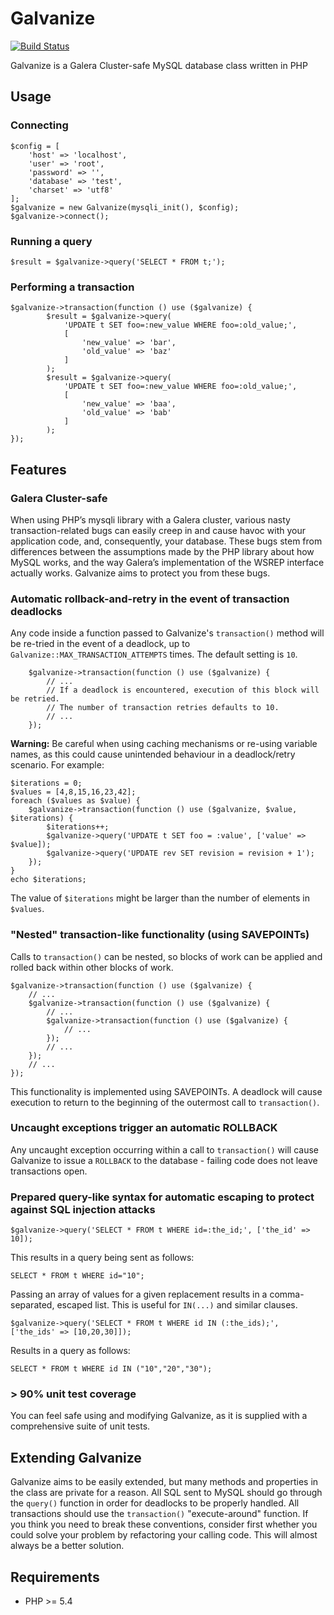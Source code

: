 Galvanize
=========

[![Build Status](https://travis-ci.org/ghostal/galvanize.svg)](https://travis-ci.org/ghostal/galvanize)

Galvanize is a Galera Cluster-safe MySQL database class written in PHP

Usage
-----

### Connecting

	$config = [
		'host' => 'localhost',
		'user' => 'root',
		'password' => '',
		'database' => 'test',
		'charset' => 'utf8'
	];
	$galvanize = new Galvanize(mysqli_init(), $config);
	$galvanize->connect();

### Running a query

	$result = $galvanize->query('SELECT * FROM t;');

### Performing a transaction

	$galvanize->transaction(function () use ($galvanize) {
			$result = $galvanize->query(
				'UPDATE t SET foo=:new_value WHERE foo=:old_value;',
				[
					'new_value' => 'bar',
					'old_value' => 'baz'
				]
			);
			$result = $galvanize->query(
				'UPDATE t SET foo=:new_value WHERE foo=:old_value;',
				[
					'new_value' => 'baa',
					'old_value' => 'bab'
				]
			);
	});

Features
--------

### Galera Cluster-safe
When using PHP’s mysqli library with a Galera cluster, various nasty transaction-related bugs can easily creep in and cause havoc with your application code, and, consequently, your database. These bugs stem from differences between the assumptions made by the PHP library about how MySQL works, and the way Galera’s implementation of the WSREP interface actually works. Galvanize aims to protect you from these bugs.

### Automatic rollback-and-retry in the event of transaction deadlocks
Any code inside a function passed to Galvanize's `transaction()` method will be re-tried in the event of a deadlock, up to `Galvanize::MAX_TRANSACTION_ATTEMPTS` times. The default setting is `10`.

		$galvanize->transaction(function () use ($galvanize) {
			// ...
			// If a deadlock is encountered, execution of this block will be retried.
			// The number of transaction retries defaults to 10.
			// ...
		});

**Warning:** Be careful when using caching mechanisms or re-using variable names, as this could cause unintended behaviour in a deadlock/retry scenario. For example:

	$iterations = 0;
	$values = [4,8,15,16,23,42];
	foreach ($values as $value) {
		$galvanize->transaction(function () use ($galvanize, $value, $iterations) {
			$iterations++;
			$galvanize->query('UPDATE t SET foo = :value', ['value' => $value]);
			$galvanize->query('UPDATE rev SET revision = revision + 1');
		});
	}
	echo $iterations;

The value of `$iterations` might be larger than the number of elements in `$values`.

### "Nested" transaction-like functionality (using SAVEPOINTs)
Calls to `transaction()` can be nested, so blocks of work can be applied and rolled back within other blocks of work.

	$galvanize->transaction(function () use ($galvanize) {
		// ...
		$galvanize->transaction(function () use ($galvanize) {
			// ...
			$galvanize->transaction(function () use ($galvanize) {
				// ...
			});
			// ...
		});
		// ...
	});

This functionality is implemented using SAVEPOINTs. A deadlock will cause execution to return to the beginning of the outermost call to `transaction()`.

### Uncaught exceptions trigger an automatic ROLLBACK
Any uncaught exception occurring within a call to `transaction()` will cause Galvanize to issue a `ROLLBACK` to the database - failing code does not leave transactions open.

### Prepared query-like syntax for automatic escaping to protect against SQL injection attacks
	$galvanize->query('SELECT * FROM t WHERE id=:the_id;', ['the_id' => 10]);

This results in a query being sent as follows:

	SELECT * FROM t WHERE id="10";

Passing an array of values for a given replacement results in a comma-separated, escaped list. This is useful for `IN(...)` and similar clauses.

	$galvanize->query('SELECT * FROM t WHERE id IN (:the_ids);', ['the_ids' => [10,20,30]]);

Results in a query as follows:

	SELECT * FROM t WHERE id IN ("10","20","30");

### > 90% unit test coverage
You can feel safe using and modifying Galvanize, as it is supplied with a comprehensive suite of unit tests.

Extending Galvanize
-------------------

Galvanize aims to be easily extended, but many methods and properties in the class are private for a reason. All SQL sent to MySQL should go through the `query()` function in order for deadlocks to be properly handled. All transactions should use the `transaction()` "execute-around" function. If you think you need to break these conventions, consider first whether you could solve your problem by refactoring your calling code. This will almost always be a better solution.

Requirements
------------

* PHP >= 5.4